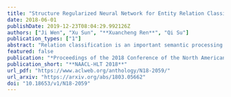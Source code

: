 ```yaml
---
title: "Structure Regularized Neural Network for Entity Relation Classification for Chinese Literature Text"
date: 2018-06-01
publishDate: 2019-12-23T08:04:29.992126Z
authors: ["Ji Wen", "Xu Sun", "**Xuancheng Ren**", "Qi Su"]
publication_types: ["1"]
abstract: "Relation classification is an important semantic processing task in the field of natural language processing. In this paper, we propose the task of relation classification for Chinese literature text. A new dataset of Chinese literature text is constructed to facilitate the study in this task. We present a novel model, named Structure Regularized Bidirectional Recurrent Convolutional Neural Network (SR-BRCNN), to identify the relation between entities. The proposed model learns relation representations along the shortest dependency path (SDP) extracted from the structure regularized dependency tree, which has the benefits of reducing the complexity of the whole model. Experimental results show that the proposed method significantly improves the F1 score by 10.3, and outperforms the state-of-the-art approaches on Chinese literature text."
featured: false
publication: "*Proceedings of the 2018 Conference of the North American Chapter of the Association for Computational Linguistics: Human Language Technologies, **NAACL-HLT 2018**, Volume 2 (Short Papers)*"
publication_short: "**NAACL-HLT 2018**"
url_pdf: "https://www.aclweb.org/anthology/N18-2059/"
url_arxiv: "https://arxiv.org/abs/1803.05662"
doi: "10.18653/v1/N18-2059"
---
```


